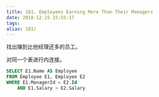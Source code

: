 ```yaml
---
title: 181. Employees Earning More Than Their Managers
date: 2018-12-15 15:55:17
tags:
alias: 181/
---
```


找出赚到比他经理还多的员工。

<!--more-->

对同一个表进行内连接。

```sql
SELECT E1.Name AS Employee
FROM Employee E1, Employee E2
WHERE E1.ManagerId = E2.Id
	AND E1.Salary > E2.Salary
```
